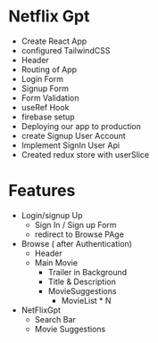 # Netflix Gpt

- Create React App
- configured TailwindCSS
- Header 
- Routing of App
- Login Form
- Signup Form
- Form Validation
- useRef Hook
- firebase setup
- Deploying our app to production
- create Signup User Account
- Implement SignIn User Api
- Created redux store with userSlice

# Features
- Login/signup Up
    - Sign In / Sign up Form
    - redirect to Browse PAge
- Browse ( after Authentication)
    - Header
    - Main Movie
        - Trailer in Background
        - Title & Description
        - MovieSuggestions
            - MovieList * N
- NetFlixGpt
   - Search Bar
   - Movie Suggestions
